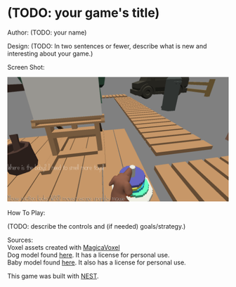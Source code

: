 # (TODO: your game's title)

Author: (TODO: your name)

Design: (TODO: In two sentences or fewer, describe what is new and interesting about your game.)

Screen Shot:

![Screen Shot](screenshot.png)

How To Play:

(TODO: describe the controls and (if needed) goals/strategy.)

Sources: <br />
Voxel assets created with [MagicaVoxel](https://ephtracy.github.io/) <br />
Dog model found [here](https://free3d.com/3d-model/farm-dog-v2--499533.html). It has a license for personal use. <br />
Baby model found [here](https://free3d.com/3d-model/crawlingbaby-v1--407140.html). It also has a license for personal use.

This game was built with [NEST](NEST.md).

